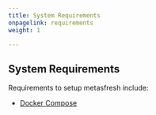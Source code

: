 ```yaml
---
title: System Requirements
onpagelink: requirements
weight: 1

---
```


System Requirements
-------------------

Requirements to setup metasfresh include:

- [Docker Compose](https://docs.docker.com/compose/install/)
 